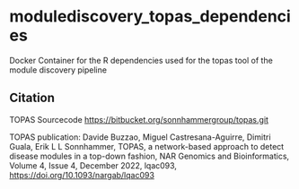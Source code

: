 # modulediscovery_topas_dependencies
Docker Container for the R dependencies used for the topas tool of the module discovery pipeline 
## Citation
TOPAS Sourcecode https://bitbucket.org/sonnhammergroup/topas.git

TOPAS publication: 
Davide Buzzao, Miguel Castresana-Aguirre, Dimitri Guala, Erik L L Sonnhammer, TOPAS, a network-based approach to detect disease modules in a top-down fashion, NAR Genomics and Bioinformatics, Volume 4, Issue 4, December 2022, lqac093, https://doi.org/10.1093/nargab/lqac093

